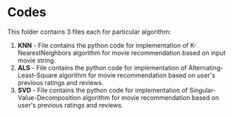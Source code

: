 # Codes
This folder contains 3 files each for particular algorithm:

1. **KNN** - File contains the python code for implementation of K-NearestNeighbors algorithm for movie recommendation based on input movie string.
2. **ALS** - File contains the python code for implementation of Alternating-Least-Square algorithm for movie recommendation based on user's previous ratings and reviews.
3. **SVD** - File contains the python code for implementation of Singular-Value-Decomposition algorithm for movie recommendation based on user's previous ratings and reviews.
